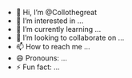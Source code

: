 - 👋 Hi, I’m @Collothegreat
- 👀 I’m interested in ...
- 🌱 I’m currently learning ...
- 💞️ I’m looking to collaborate on ...
- 📫 How to reach me ...
- 😄 Pronouns: ...
- ⚡ Fun fact: ...

<!---
Collothegreat/Collothegreat is a ✨ special ✨ repository because its `README.md` (this file) appears on your GitHub profile.
You can click the Preview link to take a look at your changes.
--->
